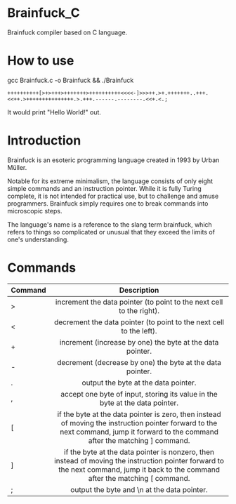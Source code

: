 # Brainfuck_C
Brainfuck compiler based on C language.

# How to use

gcc Brainfuck.c -o Brainfuck && ./Brainfuck

```
++++++++++[>+>+++>+++++++>++++++++++<<<<-]>>>++.>+.+++++++..+++.<<++.>+++++++++++++++.>.+++.------.--------.<<+.<.;
```

It would print "Hello World!" out.

# Introduction

Brainfuck is an esoteric programming language created in 1993 by Urban Müller.

Notable for its extreme minimalism, the language consists of only eight simple commands and an instruction pointer. While it is fully Turing complete, it is not intended for practical use, but to challenge and amuse programmers. Brainfuck simply requires one to break commands into microscopic steps.

The language's name is a reference to the slang term brainfuck, which refers to things so complicated or unusual that they exceed the limits of one's understanding.


# Commands

| Command |                                                                                    Description                                                                                    |
|---------|:---------------------------------------------------------------------------------------------------------------------------------------------------------------------------------:|
| >       | increment the data pointer (to point to the next cell to the right).                                                                                                              |
| <       | decrement the data pointer (to point to the next cell to the left).                                                                                                               |
| +       | increment (increase by one) the byte at the data pointer.                                                                                                                         |
| -       | decrement (decrease by one) the byte at the data pointer.                                                                                                                         |
| .       | output the byte at the data pointer.                                                                                                                                              |
| ,       | accept one byte of input, storing its value in the byte at the data pointer.                                                                                                      |
| [       | if the byte at the data pointer is zero, then instead of moving the instruction pointer forward to the next command, jump it forward to the command after the matching ] command. |
| ]       | if the byte at the data pointer is nonzero, then instead of moving the instruction pointer forward to the next command, jump it back to the command after the matching [ command. |
| ;       | output the byte and \n at the data pointer.                                                                                                                                       |